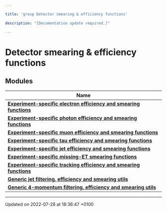 ```yaml
---

title: 'group Detector smearing & efficiency functions'

description: "[Documentation update required.]"

---
```


# Detector smearing & efficiency functions



## Modules

| Name           |
| -------------- |
| **[Experiment-specific electron efficiency and smearing functions](/documentation/code/modules/group__smearing__elec/)**  |
| **[Experiment-specific photon efficiency and smearing functions](/documentation/code/modules/group__smearing__photon/)**  |
| **[Experiment-specific muon efficiency and smearing functions](/documentation/code/modules/group__smearing__muon/)**  |
| **[Experiment-specific tau efficiency and smearing functions](/documentation/code/modules/group__smearing__tau/)**  |
| **[Experiment-specific jet efficiency and smearing functions](/documentation/code/modules/group__smearing__jet/)**  |
| **[Experiment-specific missing-ET smearing functions](/documentation/code/modules/group__smearing__met/)**  |
| **[Experiment-specific tracking efficiency and smearing functions](/documentation/code/modules/group__smearing__trk/)**  |
| **[Generic jet filtering, efficiency and smearing utils](/documentation/code/modules/group__smearing__particle/)**  |
| **[Generic 4-momentum filtering, efficiency and smearing utils](/documentation/code/modules/group__smearing__mom/)**  |






-------------------------------

Updated on 2022-07-28 at 18:36:47 +0100

